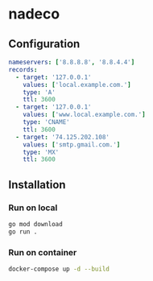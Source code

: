 # nadeco

## Configuration
```yaml
nameservers: ['8.8.8.8', '8.8.4.4']
records:
  - target: '127.0.0.1'
    values: ['local.example.com.']
    type: 'A'
    ttl: 3600
  - target: '127.0.0.1'
    values: ['www.local.example.com.']
    type: 'CNAME'
    ttl: 3600
  - target: '74.125.202.108'
    values: ['smtp.gmail.com.']
    type: 'MX'
    ttl: 3600
```

## Installation

### Run on local
```sh
go mod download
go run .
```

### Run on container
```sh
docker-compose up -d --build
```